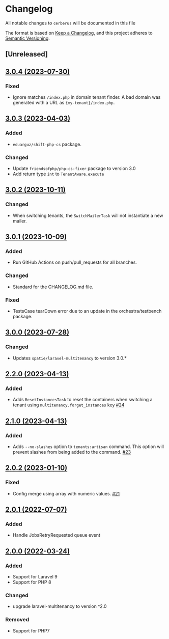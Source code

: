 # Changelog

All notable changes to `cerberus` will be documented in this file

The format is based on [Keep a Changelog](https://keepachangelog.com/en/1.1.0/),
and this project adheres to [Semantic Versioning](https://semver.org/spec/v2.0.0.html).

## [Unreleased]

## [3.0.4 (2023-07-30)](https://github.com/placetopay-org/cerberus/compare/3.0.3...3.0.4)

### Fixed

- Ignore matches `/index.php` in domain tenant finder. A bad domain was generated with a URL as `{my-tenant}/index.php`.  

## [3.0.3 (2023-04-03)](https://github.com/placetopay-org/cerberus/compare/3.0.2...3.0.3)

### Added

- `eduarguz/shift-php-cs` package.

### Changed

- Update `friendsofphp/php-cs-fixer` package to version 3.0
- Add return type `int` to `TenantAware.execute`

## [3.0.2 (2023-10-11)](https://github.com/placetopay-org/cerberus/compare/3.0.1...3.0.2)

### Changed

- When switching tenants, the `SwitchMailerTask` will not instantiate a new mailer.

## [3.0.1 (2023-10-09)](https://github.com/placetopay-org/cerberus/compare/3.0.0...3.0.1)

### Added

- Run GitHub Actions on push/pull_requests for all branches.

### Changed

- Standard for the CHANGELOG.md file.

### Fixed

- TestsCase tearDown error due to an update in the orchestra/testbench package.

## [3.0.0 (2023-07-28)](https://github.com/placetopay-org/cerberus/compare/2.2.0...3.0.0)

### Changed

- Updates `spatie/laravel-multitenancy` to version 3.0.* 

## [2.2.0 (2023-04-13)](https://github.com/placetopay-org/cerberus/compare/2.1.0...2.2.0)

### Added

- Adds `ResetInstancesTask` to reset the containers when switching a tenant using `multitenancy.forget_instances` key [#24](https://github.com/placetopay-org/cerberus/pull/24)

## [2.1.0 (2023-04-13)](https://github.com/placetopay-org/cerberus/compare/2.0.2...2.1.0)

### Added

- Adds `--no-slashes` option to `tenants:artisan` command. This option will prevent slashes from being added to the command. [#23](https://github.com/placetopay-org/cerberus/pull/23)

## [2.0.2 (2023-01-10)](https://github.com/placetopay-org/cerberus/compare/2.0.1...2.0.2)

### Fixed

- Config merge using array with numeric values. [#21](https://github.com/placetopay-org/cerberus/pull/21)

## [2.0.1 (2022-07-07)](https://github.com/placetopay-org/cerberus/compare/2.0.0...2.0.1)

### Added

- Handle JobsRetryRequested queue event

## [2.0.0 (2022-03-24)](https://github.com/placetopay-org/cerberus/compare/1.8.6...2.0.0)

### Added

- Support for Laravel 9
- Support for PHP 8

### Changed

- upgrade laravel-multitenancy to version ^2.0

### Removed

- Support for PHP7
